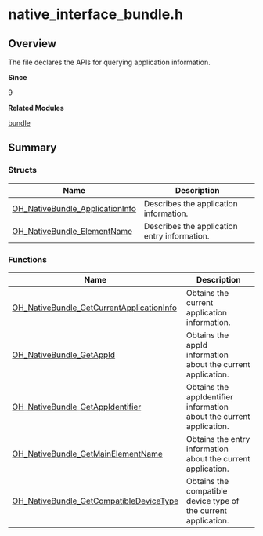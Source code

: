 # native_interface_bundle.h


## Overview

The file declares the APIs for querying application information.

**Since**

9

**Related Modules**

[bundle](_bundle.md)


## Summary


### Structs

| Name| Description|
| -------- | -------- |
| [OH_NativeBundle_ApplicationInfo](_o_h___native_bundle_application_info.md) | Describes the application information.|
| [OH_NativeBundle_ElementName](_o_h___native_bundle_element_name.md) | Describes the application entry information.|


### Functions

| Name| Description|
| -------- | -------- |
| [OH_NativeBundle_GetCurrentApplicationInfo](_bundle.md#oh_nativebundle_getcurrentapplicationinfo)| Obtains the current application information.|
| [OH_NativeBundle_GetAppId](_bundle.md#oh_nativebundle_getappid) | Obtains the appId information about the current application.|
| [OH_NativeBundle_GetAppIdentifier](_bundle.md#oh_nativebundle_getappidentifier) | Obtains the appIdentifier information about the current application.|
| [OH_NativeBundle_GetMainElementName](_bundle.md#oh_nativebundle_getmainelementname) | Obtains the entry information about the current application.|
| [OH_NativeBundle_GetCompatibleDeviceType](_bundle.md#oh_nativebundle_getcompatibledevicetype) | Obtains the compatible device type of the current application.|
